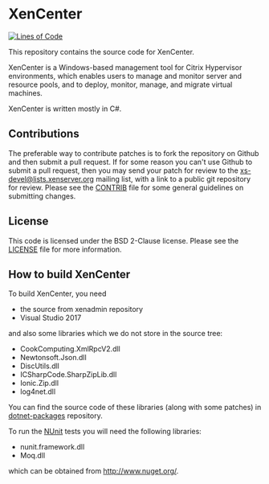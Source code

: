XenCenter
=========

[![Lines of Code](https://tokei.rs/b1/github/xenserver/xenadmin)](https://github.com/xenserver/xenadmin)

This repository contains the source code for XenCenter.

XenCenter is a Windows-based management tool for Citrix Hypervisor environments,
which enables users to manage and monitor server and resource pools,
and to deploy, monitor, manage, and migrate virtual machines.

XenCenter is written mostly in C#.

Contributions
-------------

The preferable way to contribute patches is to fork the repository on Github and
then submit a pull request. If for some reason you can't use Github to submit a
pull request, then you may send your patch for review to the
xs-devel@lists.xenserver.org mailing list, with a link to a public git repository
for review. Please see the [CONTRIB](CONTRIB) file for some general guidelines
on submitting changes.

License
-------

This code is licensed under the BSD 2-Clause license. Please see the
[LICENSE](LICENSE) file for more information.

How to build XenCenter
----------------------

To build XenCenter, you need

* the source from xenadmin repository
* Visual Studio 2017

and also some libraries which we do not store in the source tree:

* CookComputing.XmlRpcV2.dll
* Newtonsoft.Json.dll
* DiscUtils.dll
* ICSharpCode.SharpZipLib.dll
* Ionic.Zip.dll
* log4net.dll

You can find the source code of these libraries (along with some patches) in
[dotnet-packages](https://github.com/xenserver/dotnet-packages) repository.

To run the [NUnit](http://www.nunit.org/) tests you will need the following libraries:

* nunit.framework.dll
* Moq.dll

which can be obtained from <http://www.nuget.org/>.
